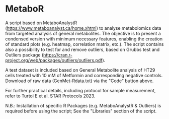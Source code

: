 # MetaboR

A script based on MetaboAnalystR (https://www.metaboanalyst.ca/home.xhtml) to analyse metabolomics data from targeted analysis of general metabolites. The objective is to present a condensed version with minimum necessary features, enabling the creation of standard plots (e.g. heatmap, correlation matrix, etc.). The script contains also a possibility to test for and remove outliers, based on Grubbs test and Outliers package (https://cran.r-project.org/web/packages/outliers/outliers.pdf).

A test dataset is included based on General Metabolite analysis of HT29 cells treated with 10 mM of Metformin and corresponding negative controls. Download of raw data (GenMet-Rdata.txt) via the "Code" button above.

For further practical details, including protocol for sample measurement, refer to Turtoi E et al. STAR Protocols 2023.

N.B.: Installation of specific R Packages (e.g. MetaboAnalystR & Outliers) is required before using the script; See the "Libraries" section of the script.
